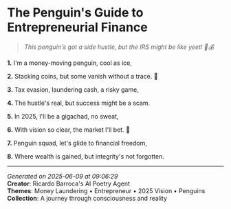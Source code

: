 # The Penguin's Guide to Entrepreneurial Finance

> *This penguin's got a side hustle, but the IRS might be like yeet! 🥶💰*

**1.** I'm a money-moving penguin, cool as ice,


**2.** Stacking coins, but some vanish without a trace. 🥶


**3.** Tax evasion, laundering cash, a risky game,


**4.** The hustle's real, but success might be a scam.


**5.** In 2025, I'll be a gigachad, no sweat,


**6.** With vision so clear, the market I'll bet. 🐧


**7.** Penguin squad, let's glide to financial freedom,


**8.** Where wealth is gained, but integrity's not forgotten.



---

*Generated on 2025-06-09 at 09:06:29*  
**Creator**: Ricardo Barroca's AI Poetry Agent  
**Themes**: Money Laundering • Entrepreneur • 2025 Vision • Penguins  
**Collection**: A journey through consciousness and reality